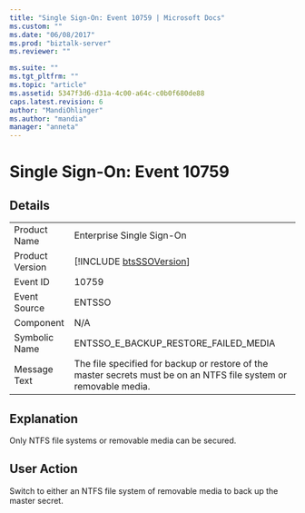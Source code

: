 ```yaml
---
title: "Single Sign-On: Event 10759 | Microsoft Docs"
ms.custom: ""
ms.date: "06/08/2017"
ms.prod: "biztalk-server"
ms.reviewer: ""

ms.suite: ""
ms.tgt_pltfrm: ""
ms.topic: "article"
ms.assetid: 5347f3d6-d31a-4c00-a64c-c0b0f680de88
caps.latest.revision: 6
author: "MandiOhlinger"
ms.author: "mandia"
manager: "anneta"
---
```

# Single Sign-On: Event 10759
## Details  
  
|                 |                                                                                                                   |
|-----------------|-------------------------------------------------------------------------------------------------------------------|
|  Product Name   |                                             Enterprise Single Sign-On                                             |
| Product Version |                            [!INCLUDE [btsSSOVersion](../includes/btsssoversion-md.md)]                            |
|    Event ID     |                                                       10759                                                       |
|  Event Source   |                                                      ENTSSO                                                       |
|    Component    |                                                        N/A                                                        |
|  Symbolic Name  |                                       ENTSSO_E_BACKUP_RESTORE_FAILED_MEDIA                                        |
|  Message Text   | The file specified for backup or restore of the master secrets must be on an NTFS file system or removable media. |
  
## Explanation  
 Only NTFS file systems or removable media can be secured.  
  
## User Action  
 Switch to either an NTFS file system of removable media to back up the master secret.